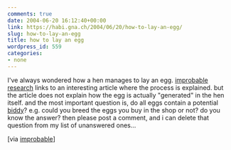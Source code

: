 ```yaml
---
comments: true
date: 2004-06-20 16:12:40+00:00
link: https://habi.gna.ch/2004/06/20/how-to-lay-an-egg/
slug: how-to-lay-an-egg
title: how to lay an egg
wordpress_id: 559
categories:
- none
---
```


I've always wondered how a hen manages to lay an egg. 
[improbable research](http://improbable.typepad.com/) links to an interesting article where the process is explained.
but the article does not explain how the egg is actually "generated" in the hen itself. and the most important question is, do all eggs contain a potential [biddy](http://dict.leo.org/?p=14/p..&search=biddy)? e.g. could you breed the eggs you buy in the shop or not?
do you know the answer? then please post a comment, and i can delete that question from my list of unanswered ones...

[via [improbable](http://improbable.typepad.com/improbable_research_whats/2004/06/how_to_lay_an_e.html)]
